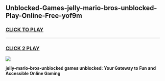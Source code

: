 
## Unblocked-Games-jelly-mario-bros-unblocked-Play-Online-Free-yof9m
<h3>
<a href="https://premium76.site?title=jelly-mario-bros-unblocked&ref=26A">CLICK TO PLAY</a></h3>
<hr>

<h3>
<a href="https://premium76.site?title=jelly-mario-bros-unblocked&ref=26A">CLICK 2 PLAY</a>
  
</h3>

<a href="https://premium76.site?title=jelly-mario-bros-unblocked&ref=26A"><img src="https://clearcache.store/games.png"></a>


**jelly-mario-bros-unblocked games unblocked: Your Gateway to Fun and Accessible Online Gaming**
